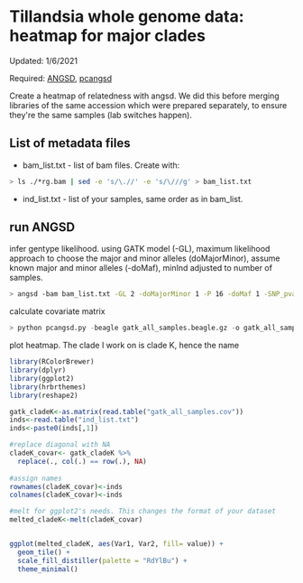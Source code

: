 # Tillandsia whole genome data: heatmap for major clades
Updated: 1/6/2021

Required: [ANGSD](https://github.com/ANGSD/angsd), [pcangsd](http://www.popgen.dk/software/index.php/PCAngsd)

Create a heatmap of relatedness with angsd. We did this before merging libraries of the same accession which were prepared separately, to ensure they're the same samples (lab switches happen).

## List of metadata files
- bam_list.txt - list of bam files. Create with:
```bash
> ls ./*rg.bam | sed -e 's/\.//' -e 's/\///g' > bam_list.txt
```
- ind_list.txt - list of your samples, same order as in bam_list.

## run ANGSD

infer gentype likelihood. using GATK model (-GL), maximum likelihood approach to choose the major and minor alleles (doMajorMinor), assume known major and minor alleles (-doMaf), minInd adjusted to number of samples.

```bash
> angsd -bam bam_list.txt -GL 2 -doMajorMinor 1 -P 16 -doMaf 1 -SNP_pval 1e-6 -minMapQ 20 -minQ 20 -minInd 10 -minMaf 0.027 -doGlf 2 -out gatk_all_samples  
```

calculate covariate matrix 
```python
> python pcangsd.py -beagle gatk_all_samples.beagle.gz -o gatk_all_samples_pcangsd_out -minMaf 0.027
```
plot heatmap. The clade I work on is clade K, hence the name

```R
library(RColorBrewer)
library(dplyr)
library(ggplot2)
library(hrbrthemes)
library(reshape2)

gatk_cladeK<-as.matrix(read.table("gatk_all_samples.cov"))
inds<-read.table("ind_list.txt")
inds<-paste0(inds[,1])

#replace diagonal with NA
cladeK_covar<- gatk_cladeK %>% 
  replace(., col(.) == row(.), NA)
  
#assign names
rownames(cladeK_covar)<-inds
colnames(cladeK_covar)<-inds

#melt for ggplot2's needs. This changes the format of your dataset
melted_cladeK<-melt(cladeK_covar)


ggplot(melted_cladeK, aes(Var1, Var2, fill= value)) + 
  geom_tile() +
  scale_fill_distiller(palette = "RdYlBu") +
  theme_minimal()
```
